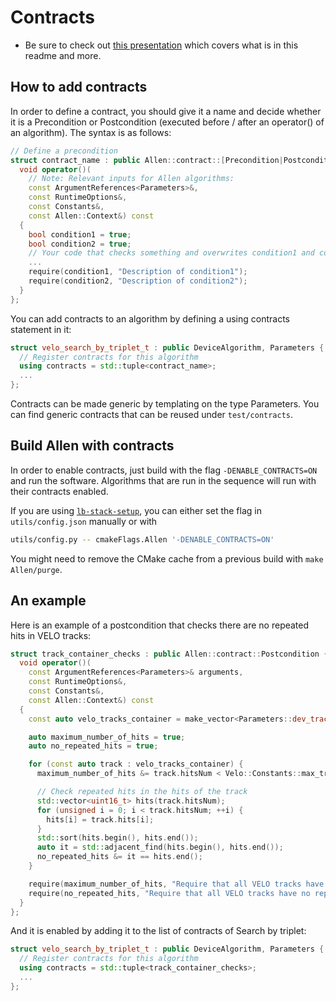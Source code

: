 Contracts
=========

* Be sure to check out [this presentation](https://indico.cern.ch/event/978570/contributions/4136202/attachments/2157046/3638389/main.pdf) which covers what is in this readme and more.

How to add contracts
--------------------

In order to define a contract, you should give it a name and decide whether it is a Precondition or Postcondition (executed before / after an operator() of an algorithm). The syntax is as follows:

```c++
// Define a precondition
struct contract_name : public Allen::contract::[Precondition|Postcondition] {
  void operator()(
    // Note: Relevant inputs for Allen algorithms:
    const ArgumentReferences<Parameters>&,
    const RuntimeOptions&,
    const Constants&,
    const Allen::Context&) const
  {
    bool condition1 = true;
    bool condition2 = true;
    // Your code that checks something and overwrites condition1 and condition2
    ...
    require(condition1, "Description of condition1");
    require(condition2, "Description of condition2");
  }
};
```

You can add contracts to an algorithm by defining a using contracts statement in it:

```c++
struct velo_search_by_triplet_t : public DeviceAlgorithm, Parameters {
  // Register contracts for this algorithm
  using contracts = std::tuple<contract_name>;
  ...
};
```

Contracts can be made generic by templating on the type Parameters. You can find generic contracts that can be reused under `test/contracts`.

Build Allen with contracts
--------------------------

In order to enable contracts, just build with the flag `-DENABLE_CONTRACTS=ON` and run the software.
Algorithms that are run in the sequence will run with their contracts enabled.

If you are using [`lb-stack-setup`](https://gitlab.cern.ch/rmatev/lb-stack-setup), you can either set the flag in `utils/config.json` manually or with
```sh
utils/config.py -- cmakeFlags.Allen '-DENABLE_CONTRACTS=ON'
```
You might need to remove the CMake cache from a previous build with `make Allen/purge`.

An example
----------

Here is an example of a postcondition that checks there are no repeated hits in VELO tracks:

```c++
struct track_container_checks : public Allen::contract::Postcondition {
  void operator()(
    const ArgumentReferences<Parameters>& arguments,
    const RuntimeOptions&,
    const Constants&,
    const Allen::Context&) const
  {
    const auto velo_tracks_container = make_vector<Parameters::dev_tracks_t>(arguments);

    auto maximum_number_of_hits = true;
    auto no_repeated_hits = true;

    for (const auto track : velo_tracks_container) {
      maximum_number_of_hits &= track.hitsNum < Velo::Constants::max_track_size;

      // Check repeated hits in the hits of the track
      std::vector<uint16_t> hits(track.hitsNum);
      for (unsigned i = 0; i < track.hitsNum; ++i) {
        hits[i] = track.hits[i];
      }
      std::sort(hits.begin(), hits.end());
      auto it = std::adjacent_find(hits.begin(), hits.end());
      no_repeated_hits &= it == hits.end();
    }

    require(maximum_number_of_hits, "Require that all VELO tracks have a maximum number of hits");
    require(no_repeated_hits, "Require that all VELO tracks have no repeated hits");
  }
};
```

And it is enabled by adding it to the list of contracts of Search by triplet:

```c++
struct velo_search_by_triplet_t : public DeviceAlgorithm, Parameters {
  // Register contracts for this algorithm
  using contracts = std::tuple<track_container_checks>;
  ...
};
```

